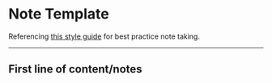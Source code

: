 # Note Template
Referencing [this style guide](https://www.markdownguide.org/basic-syntax/ "Basic syntax") for best practice note taking.
___


## First line of content/notes
